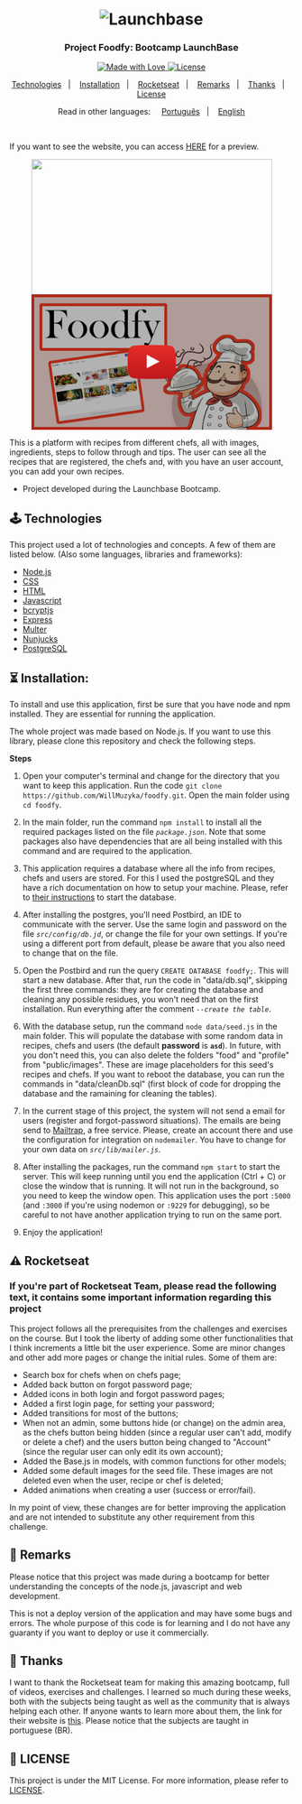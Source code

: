 <h1  align="center">
<img  alt="Launchbase"  src="https://storage.googleapis.com/golden-wind/bootcamp-launchbase/logo.png"  width="400px" />
</h1>
<h3  align="center">
Project Foodfy: Bootcamp LaunchBase
</h3>

<p  align="center">
<a  href="https://rocketseat.com.br">
<img  alt="Made with Love"  src="https://img.shields.io/badge/made%20with-love-%23F8952D">
</a>
<a  href="LICENSE">
<img  alt="License"  src="https://img.shields.io/badge/license-MIT-%23F8952D">
</a>
</p>

<p  align="center">
<a  href="#joystick-technologies">Technologies</a>&nbsp;&nbsp;&nbsp;|&nbsp;&nbsp;&nbsp;
<a  href="#hourglass_flowing_sand-installation">Installation</a>&nbsp;&nbsp;&nbsp;|&nbsp;&nbsp;&nbsp;
<a  href="#warning-rocketseat">Rocketseat</a>&nbsp;&nbsp;&nbsp;|&nbsp;&nbsp;&nbsp;
<a  href="#cop-remarks">Remarks</a>&nbsp;&nbsp;&nbsp;|&nbsp;&nbsp;&nbsp;
<a  href="#handshake-thanks">Thanks</a>&nbsp;&nbsp;&nbsp;|&nbsp;&nbsp;&nbsp;
<a  href="#memo-license">License</a>
</p>

<p  align="center">
Read in other languages:&nbsp&nbsp&nbsp&nbsp
<a  href="README.ptBR.md">Português</a>&nbsp;&nbsp;&nbsp;|&nbsp;&nbsp;&nbsp;
<a  href="README.md">English</a>
</p>
<br />

If you want to see the website, you can access [HERE](https://foodfyteste.herokuapp.com/) for a preview.

<div display="flex" flex-direction="row" align="center">
  <img src=".gitassets/Foodfy.gif" width="427" height="240" align="center"/>
  <a href="https://youtu.be/Y1F_ozr3I4A" target="blank">
    <img src=".gitassets/ThumbGit.png" width="427" height="240"align="center"/>
  </a>
</div>

This is a platform with recipes from different chefs, all with images, ingredients, steps to follow through and tips. The user can see all the recipes that are registered, the chefs and, with you have an user account, you can add your own recipes.

- Project developed during the Launchbase Bootcamp.

## :joystick: Technologies

This project used a lot of technologies and concepts. A few of them are listed below.
(Also some languages, libraries and frameworks):

* [Node.js](https://nodejs.org/)
* [CSS](https://developer.mozilla.org/docs/Web/CSS)
* [HTML](https://developer.mozilla.org/docs/Web/HTML)
* [Javascript](https://developer.mozilla.org/docs/Web/JavaScript)
* [bcryptjs](https://www.npmjs.com/package/bcryptjs)
* [Express](https://expressjs.com/)
* [Multer](https://github.com/expressjs/multer)
* [Nunjucks](https://mozilla.github.io/nunjucks/)
* [PostgreSQL](https://www.postgresql.org/)

## :hourglass_flowing_sand: Installation:

To install and use this application, first be sure that you have node and npm installed. They are essential for running the application.

The whole project was made based on Node.js. If you want to use this library, please clone this repository and check the following steps.

**Steps**

1. Open your computer's terminal and change for the directory that you want to keep this application. Run the code `git clone https://github.com/WillMuzyka/foodfy.git`. Open the main folder using `cd foodfy`.

2. In the main folder, run the command `npm install` to install all the required packages listed on the file *`package.json`*. Note that some packages also have dependencies that are all being installed with this command and are required to the application.

3. This application requires a database where all the info from recipes, chefs and users are stored. For this I used the postgreSQL and they have a rich documentation on how to setup your machine. Please, refer to [their instructions](https://www.postgresql.org/docs/12/tutorial-install.html) to start the database.

4. After installing the postgres, you'll need Postbird, an IDE to communicate with the server. Use the same login and password on the file *`src/config/db.jd`*, or change the file for your own settings. If you're using a different port from default, please be aware that you also need to change that on the file.

5. Open the Postbird and run the query `CREATE DATABASE foodfy;`. This will start a new database. After that, run the code in "data/db.sql", skipping the first three commands: they are for creating the database and cleaning any possible residues, you won't need that on the first installation. Run everything after the comment *`--create the table`*.

6. With the database setup, run the command `node data/seed.js` in the main folder. This will populate the database with some random data in recipes, chefs and users (the default **password** is **`asd`**). In future, with you don't need this, you can also delete the folders "food" and "profile" from "public/images". These are image placeholders for this seed's recipes and chefs. If you want to reboot the database, you can run the commands in "data/cleanDb.sql" (first block of code for dropping the database and the ramaining for cleaning the tables).

7. In the current stage of this project, the system will not send a email for users (register and forgot-password situations). The emails are being send to [Mailtrap](https://mailtrap.io/), a free service. Please, create an account there and use the configuration for integration on `nodemailer`. You have to change for your own data on *`src/lib/mailer.js`*.

8. After installing the packages, run the command `npm start` to start the server. This will keep running until you end the application (Ctrl + C) or close the window that is running. It will not run in the background, so you need to keep the window open. This application uses the port `:5000` (and `:3000` if you're using nodemon or `:9229` for debugging), so be careful to not have another application trying to run on the same port.

9. Enjoy the application!

## :warning: Rocketseat
### If you're part of Rocketseat Team, please read the following text, it contains some important information regarding this project 

This project follows all the prerequisites from the challenges and exercises on the course. But I took the liberty of adding some other functionalities that I think increments a little bit the user experience. Some are minor changes and other add more pages or change the initial rules. Some of them are:

* Search box for chefs when on chefs page;
* Added back button on forgot password page;
* Added icons in both login and forgot password pages;
* Added a first login page, for setting your password;
* Added transitions for most of the buttons;
* When not an admin, some buttons hide (or change) on the admin area, as the chefs button being hidden (since a regular user can't add, modify or delete a chef) and the users button being changed to "Account" (since the regular user can only edit its own account);
* Added the Base.js in models, with common functions for other models;
* Added some default images for the seed file. These images are not deleted even when the user, recipe or chef is deleted;
* Added animations when creating a user (success or error/fail).

In my point of view, these changes are for better improving the application and are not intended to substitute any other requirement from this challenge.

## :cop: Remarks

Please notice that this project was made during a bootcamp for better understanding the concepts of the node.js, javascript and web development.

This is not a deploy version of the application and may have some bugs and errors. The whole purpose of this code is for learning and I do not have any guaranty if you want to deploy or use it commercially.

## :handshake: Thanks

I want to thank the Rocketseat team for making this amazing bootcamp, full of videos, exercises and challenges. I learned so much during these weeks, both with the subjects being taught as well as the community that is always helping each other. If anyone wants to learn more about them, the link for their website is [this](https://rocketseat.com.br/). Please notice that the subjects are taught in portuguese (BR).

## :memo: LICENSE

This project is under the MIT License. For more information, please refer to [LICENSE](LICENSE).
